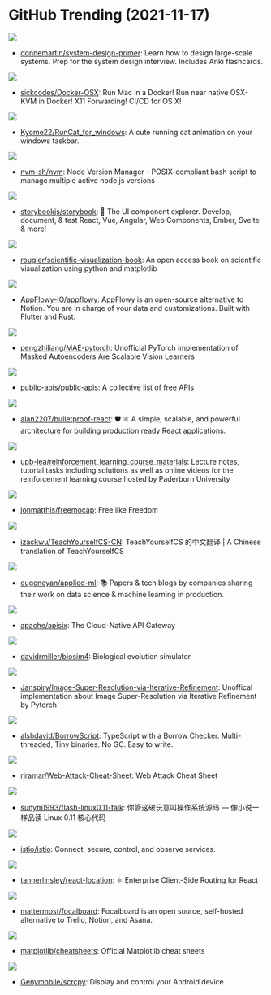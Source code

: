 # GitHub Trending (2021-11-17)

![](https://img.shields.io/badge/Python-New%20205-green?style=flat-square&logo=appveyor)
- [donnemartin/system-design-primer](https://github.com/donnemartin/system-design-primer): Learn how to design large-scale systems. Prep for the system design interview. Includes Anki flashcards.

![](https://img.shields.io/badge/Shell-New%20187-green?style=flat-square&logo=appveyor)
- [sickcodes/Docker-OSX](https://github.com/sickcodes/Docker-OSX): Run Mac in a Docker! Run near native OSX-KVM in Docker! X11 Forwarding! CI/CD for OS X!

![](https://img.shields.io/badge/C%23-New%20317-green?style=flat-square&logo=appveyor)
- [Kyome22/RunCat_for_windows](https://github.com/Kyome22/RunCat_for_windows): A cute running cat animation on your windows taskbar.

![](https://img.shields.io/badge/Shell-New%2038-green?style=flat-square&logo=appveyor)
- [nvm-sh/nvm](https://github.com/nvm-sh/nvm): Node Version Manager - POSIX-compliant bash script to manage multiple active node.js versions

![](https://img.shields.io/badge/TypeScript-New%2050-green?style=flat-square&logo=appveyor)
- [storybookjs/storybook](https://github.com/storybookjs/storybook): 📓 The UI component explorer. Develop, document, & test React, Vue, Angular, Web Components, Ember, Svelte & more!

![](https://img.shields.io/badge/Python-New%20681-green?style=flat-square&logo=appveyor)
- [rougier/scientific-visualization-book](https://github.com/rougier/scientific-visualization-book): An open access book on scientific visualization using python and matplotlib

![](https://img.shields.io/badge/Rust-New%201-green?style=flat-square&logo=appveyor)
- [AppFlowy-IO/appflowy](https://github.com/AppFlowy-IO/appflowy): AppFlowy is an open-source alternative to Notion. You are in charge of your data and customizations. Built with Flutter and Rust.

![](https://img.shields.io/badge/Python-New%2075-green?style=flat-square&logo=appveyor)
- [pengzhiliang/MAE-pytorch](https://github.com/pengzhiliang/MAE-pytorch): Unofficial PyTorch implementation of Masked Autoencoders Are Scalable Vision Learners

![](https://img.shields.io/badge/Python-New%20118-green?style=flat-square&logo=appveyor)
- [public-apis/public-apis](https://github.com/public-apis/public-apis): A collective list of free APIs

![](https://img.shields.io/badge/TypeScript-New%20185-green?style=flat-square&logo=appveyor)
- [alan2207/bulletproof-react](https://github.com/alan2207/bulletproof-react): 🛡️ ⚛️ A simple, scalable, and powerful architecture for building production ready React applications.

![](https://img.shields.io/badge/Jupyter%20Notebook-New%208-green?style=flat-square&logo=appveyor)
- [upb-lea/reinforcement_learning_course_materials](https://github.com/upb-lea/reinforcement_learning_course_materials): Lecture notes, tutorial tasks including solutions as well as online videos for the reinforcement learning course hosted by Paderborn University

![](https://img.shields.io/badge/Python-New%2019-green?style=flat-square&logo=appveyor)
- [jonmatthis/freemocap](https://github.com/jonmatthis/freemocap): Free like Freedom

![](https://img.shields.io/badge/none-New%20114-green?style=flat-square&logo=appveyor)
- [izackwu/TeachYourselfCS-CN](https://github.com/izackwu/TeachYourselfCS-CN): TeachYourselfCS 的中文翻译 | A Chinese translation of TeachYourselfCS

![](https://img.shields.io/badge/none-New%20294-green?style=flat-square&logo=appveyor)
- [eugeneyan/applied-ml](https://github.com/eugeneyan/applied-ml): 📚 Papers & tech blogs by companies sharing their work on data science & machine learning in production.

![](https://img.shields.io/badge/Lua-New%2095-green?style=flat-square&logo=appveyor)
- [apache/apisix](https://github.com/apache/apisix): The Cloud-Native API Gateway

![](https://img.shields.io/badge/C%2B%2B-New%2047-green?style=flat-square&logo=appveyor)
- [davidrmiller/biosim4](https://github.com/davidrmiller/biosim4): Biological evolution simulator

![](https://img.shields.io/badge/Python-New%20185-green?style=flat-square&logo=appveyor)
- [Janspiry/Image-Super-Resolution-via-Iterative-Refinement](https://github.com/Janspiry/Image-Super-Resolution-via-Iterative-Refinement): Unoffical implementation about Image Super-Resolution via Iterative Refinement by Pytorch

![](https://img.shields.io/badge/none-New%2076-green?style=flat-square&logo=appveyor)
- [alshdavid/BorrowScript](https://github.com/alshdavid/BorrowScript): TypeScript with a Borrow Checker. Multi-threaded, Tiny binaries. No GC. Easy to write.

![](https://img.shields.io/badge/none-New%20176-green?style=flat-square&logo=appveyor)
- [riramar/Web-Attack-Cheat-Sheet](https://github.com/riramar/Web-Attack-Cheat-Sheet): Web Attack Cheat Sheet

![](https://img.shields.io/badge/HTML-New%20280-green?style=flat-square&logo=appveyor)
- [sunym1993/flash-linux0.11-talk](https://github.com/sunym1993/flash-linux0.11-talk): 你管这破玩意叫操作系统源码 — 像小说一样品读 Linux 0.11 核心代码

![](https://img.shields.io/badge/Go-New%2013-green?style=flat-square&logo=appveyor)
- [istio/istio](https://github.com/istio/istio): Connect, secure, control, and observe services.

![](https://img.shields.io/badge/TypeScript-New%20202-green?style=flat-square&logo=appveyor)
- [tannerlinsley/react-location](https://github.com/tannerlinsley/react-location): ⚛️ Enterprise Client-Side Routing for React

![](https://img.shields.io/badge/TypeScript-New%2042-green?style=flat-square&logo=appveyor)
- [mattermost/focalboard](https://github.com/mattermost/focalboard): Focalboard is an open source, self-hosted alternative to Trello, Notion, and Asana.

![](https://img.shields.io/badge/Python-New%2016-green?style=flat-square&logo=appveyor)
- [matplotlib/cheatsheets](https://github.com/matplotlib/cheatsheets): Official Matplotlib cheat sheets

![](https://img.shields.io/badge/C-New%20132-green?style=flat-square&logo=appveyor)
- [Genymobile/scrcpy](https://github.com/Genymobile/scrcpy): Display and control your Android device

